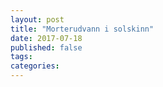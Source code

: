 ```yaml
---
layout: post
title: "Morterudvann i solskinn"
date: 2017-07-18
published: false
tags: 
categories: 
---
```

